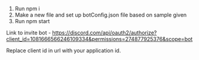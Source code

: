 1. Run npm i
2. Make a new file and set up botConfig.json file based on sample given
3. Run npm start

Link to invite bot - https://discord.com/api/oauth2/authorize?client_id=1081666566246109334&permissions=274877925376&scope=bot

Replace client id in url with your application id.
